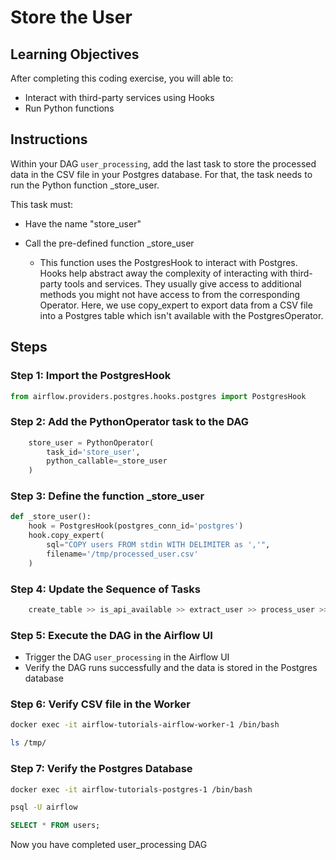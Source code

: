 # Store the User

## Learning Objectives


After completing this coding exercise, you will able to: 

* Interact with third-party services using Hooks 
* Run Python functions

## Instructions

Within your DAG `user_processing`, add the last task to store the processed data in the CSV file in your Postgres database. For that, the task needs to run the Python function _store_user.

This task must:

- Have the name "store_user"
    
- Call the pre-defined function _store_user
    
    - This function uses the PostgresHook to interact with Postgres. Hooks help abstract away the complexity of interacting with third-party tools and services. They usually give access to additional methods you might not have access to from the corresponding Operator. Here, we use copy_expert to export data from a CSV file into a Postgres table which isn't available with the PostgresOperator.


## Steps

### Step 1: Import the PostgresHook

```python
from airflow.providers.postgres.hooks.postgres import PostgresHook
```

### Step 2: Add the PythonOperator task to the DAG

```python
    store_user = PythonOperator(
        task_id='store_user',
        python_callable=_store_user
    )
```

### Step 3: Define the function _store_user

```python
def _store_user():
    hook = PostgresHook(postgres_conn_id='postgres')
    hook.copy_expert(
        sql="COPY users FROM stdin WITH DELIMITER as ','",
        filename='/tmp/processed_user.csv'
    )
```

### Step 4: Update the Sequence of Tasks

```python
    create_table >> is_api_available >> extract_user >> process_user >> store_user
```

### Step 5: Execute the DAG in the Airflow UI

- Trigger the DAG `user_processing` in the Airflow UI
- Verify the DAG runs successfully and the data is stored in the Postgres database

### Step 6: Verify CSV file in the Worker

```bash
docker exec -it airflow-tutorials-airflow-worker-1 /bin/bash
```

```bash
ls /tmp/
```

### Step 7: Verify the Postgres Database

```bash
docker exec -it airflow-tutorials-postgres-1 /bin/bash
```

```bash
psql -U airflow
```

```sql
SELECT * FROM users;
```

Now you have completed user_processing DAG